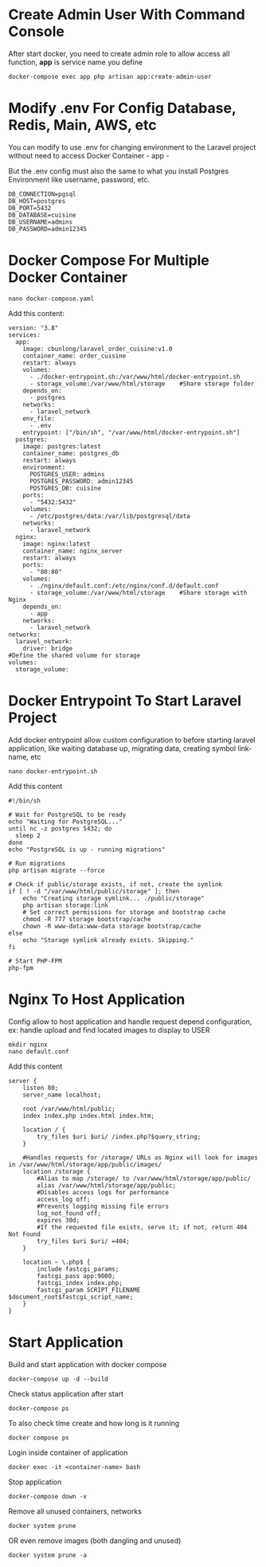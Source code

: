 # Create Admin User With Command Console

After start docker, you need to create admin role to allow access all function, **app** is service name you define

    docker-compose exec app php artisan app:create-admin-user

# Modify .env For Config Database, Redis, Main, AWS, etc

You can modify to use .env for changing environment to the Laravel project without need to access Docker Container - app - 

But the .env config must also the same to what you install Postgres Environment like username, password, etc.

    DB_CONNECTION=pgsql
    DB_HOST=postgres
    DB_PORT=5432
    DB_DATABASE=cuisine
    DB_USERNAME=admins
    DB_PASSWORD=admin12345

# Docker Compose For Multiple Docker Container

    nano docker-compose.yaml
    
Add this content:

    version: "3.8"
    services:
      app:
        image: cbunlong/laravel_order_cuisine:v1.0
        container_name: order_cuisine
        restart: always
        volumes:
          - ./docker-entrypoint.sh:/var/www/html/docker-entrypoint.sh
          - storage_volume:/var/www/html/storage    #Share storage folder
        depends_on:
          - postgres
        networks:
          - laravel_network
        env_file:
          - .env
        entrypoint: ["/bin/sh", "/var/www/html/docker-entrypoint.sh"]
      postgres:
        image: postgres:latest
        container_name: postgres_db
        restart: always
        environment:
          POSTGRES_USER: admins
          POSTGRES_PASSWORD: admin12345
          POSTGRES_DB: cuisine
        ports:
          - "5432:5432"
        volumes:
          - /etc/postgres/data:/var/lib/postgresql/data
        networks:
          - laravel_network
      nginx:
        image: nginx:latest
        container_name: nginx_server
        restart: always
        ports:
          - "80:80"
        volumes:
          - ./nginx/default.conf:/etc/nginx/conf.d/default.conf
          - storage_volume:/var/www/html/storage    #Share storage with Nginx
        depends_on:
          - app
        networks:
          - laravel_network
    networks:
      laravel_network:
        driver: bridge
    #Define the shared volume for storage
    volumes:
      storage_volume:

# Docker Entrypoint To Start Laravel Project

Add docker entrypoint allow custom configuration to before starting laravel application, like waiting database up, migrating data, creating symbol link-name, etc

    nano docker-entrypoint.sh

Add this content

    #!/bin/sh
    
    # Wait for PostgreSQL to be ready
    echo "Waiting for PostgreSQL..."
    until nc -z postgres 5432; do
      sleep 2
    done
    echo "PostgreSQL is up - running migrations"
    
    # Run migrations
    php artisan migrate --force
    
    # Check if public/storage exists, if not, create the symlink
    if [ ! -d "/var/www/html/public/storage" ]; then
        echo "Creating storage symlink... ./public/storage"
        php artisan storage:link
        # Set correct permissions for storage and bootstrap cache
        chmod -R 777 storage bootstrap/cache
        chown -R www-data:www-data storage bootstrap/cache
    else
        echo "Storage symlink already exists. Skipping."
    fi
    
    # Start PHP-FPM
    php-fpm

# Nginx To Host Application

Config allow to host application and handle request depend configuration, ex: handle upload and find located images to display to USER

    mkdir nginx
    nano default.conf

Add this content

    server {
        listen 80;
        server_name localhost;
    
        root /var/www/html/public;
        index index.php index.html index.htm;
    
        location / {
            try_files $uri $uri/ /index.php?$query_string;
        }
    
        #Handles requests for /storage/ URLs as Nginx will look for images in /var/www/html/storage/app/public/images/
        location /storage {
            #Alias to map /storage/ to /var/www/html/storage/app/public/
            alias /var/www/html/storage/app/public;
            #Disables access logs for performance
            access_log off;
            #Prevents logging missing file errors
            log_not_found off;
            expires 30d;
            #If the requested file exists, serve it; if not, return 404 Not Found
            try_files $uri $uri/ =404;
        }
    
        location ~ \.php$ {
            include fastcgi_params;
            fastcgi_pass app:9000;
            fastcgi_index index.php;
            fastcgi_param SCRIPT_FILENAME $document_root$fastcgi_script_name;
        }
    }

# Start Application 

Build and start application with docker compose

    docker-compose up -d --build

Check status application after start

    docker-compose ps

To also check time create and how long is it running

    docker compose ps

Login inside container of application

    docker exec -it <container-name> bash

Stop application

    docker-compose down -v

Remove all unused containers, networks

    docker system prune

OR even remove images (both dangling and unused)

    docker system prune -a
